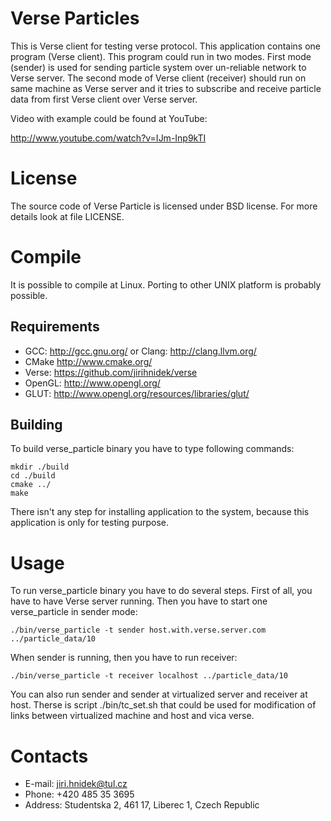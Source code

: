 Verse Particles
===============

This is Verse client for testing verse protocol. This application contains one program (Verse client). This program
could run in two modes. First mode (sender) is used for sending particle system over un-reliable network to Verse
server. The second mode of Verse client (receiver) should run on same machine as Verse server and it tries to
subscribe and receive particle data from first Verse client over Verse server.

Video with example could be found at YouTube:

http://www.youtube.com/watch?v=IJm-Inp9kTI

License
=======

The source code of Verse Particle is licensed under BSD license. For more details look at file LICENSE.

Compile
=======

It is possible to compile at Linux. Porting to other UNIX platform is probably possible.

Requirements
------------

 * GCC: http://gcc.gnu.org/ or Clang: http://clang.llvm.org/ 
 * CMake http://www.cmake.org/
 * Verse: https://github.com/jirihnidek/verse
 * OpenGL: http://www.opengl.org/
 * GLUT: http://www.opengl.org/resources/libraries/glut/

Building
--------

To build verse_particle binary you have to type following commands:

    mkdir ./build
    cd ./build
    cmake ../
    make

There isn't any step for installing application to the system, because this application is only for testing purpose.

Usage
=====

To run verse_particle binary you have to do several steps. First of all, you have to have Verse server running.
Then you have to start one verse_particle in sender mode:

    ./bin/verse_particle -t sender host.with.verse.server.com ../particle_data/10

When sender is running, then you have to run receiver:

    ./bin/verse_particle -t receiver localhost ../particle_data/10

You can also run sender and sender at virtualized server and receiver at host. Therse is script ./bin/tc_set.sh
that could be used for modification of links between virtualized machine and host and vica verse.

Contacts
========

 * E-mail: jiri.hnidek@tul.cz
 * Phone: +420 485 35 3695
 * Address: Studentska 2, 461 17, Liberec 1, Czech Republic
